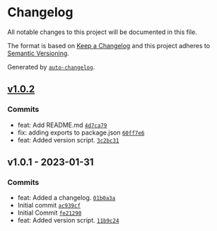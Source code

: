 # Changelog

All notable changes to this project will be documented in this file.

The format is based on [Keep a Changelog](https://keepachangelog.com/en/1.0.0/)
and this project adheres to [Semantic Versioning](https://semver.org/spec/v2.0.0.html).

Generated by [`auto-changelog`](https://github.com/CookPete/auto-changelog).

## [v1.0.2](https://github.com/UtahGooner/gtin-tools/compare/v1.0.1...v1.0.2)

### Commits

- feat: Add README.md [`4d7ca79`](https://github.com/UtahGooner/gtin-tools/commit/4d7ca794913df727a1dacce8dfdb84cc566fd9bd)
- fix: adding exports to package.json [`60ff7e6`](https://github.com/UtahGooner/gtin-tools/commit/60ff7e638952528e73a0479ed5cbe0dd98c7ca35)
- feat: Added version script. [`3c2bc31`](https://github.com/UtahGooner/gtin-tools/commit/3c2bc317136331a5f5411ed748e273ffc44dda67)

## v1.0.1 - 2023-01-31

### Commits

- feat: Added a changelog. [`01b0a3a`](https://github.com/UtahGooner/gtin-tools/commit/01b0a3a82071ac9d34c868f0dd158e3d4f6a6604)
- Initial commit [`ac939cf`](https://github.com/UtahGooner/gtin-tools/commit/ac939cf639e7517c25f9d52fa134053a59e929ee)
- Initial Commit [`fe21290`](https://github.com/UtahGooner/gtin-tools/commit/fe212908e3bc6c50808e5277d960eb0d69d8caf0)
- feat: Added version script. [`11b9c24`](https://github.com/UtahGooner/gtin-tools/commit/11b9c240920821d707e1a5ba9a960984358c9f02)
